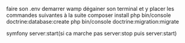 faire son .env
demarrer wamp
dégainer son terminal et y placer les commandes suivantes à la suite
composer install
php bin/console doctrine:database:create
php bin/console doctrine:migration:migrate 

symfony server:start(si ca marche pas server:stop puis server:start)